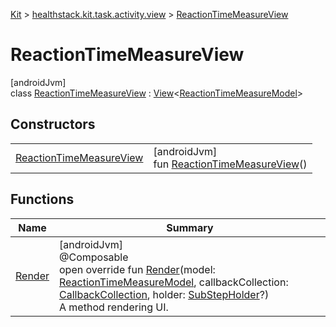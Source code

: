 
[Kit](../../../kit.html) > [healthstack.kit.task.activity.view](../index.html) > [ReactionTimeMeasureView](index.html)



# ReactionTimeMeasureView



[androidJvm]\
class [ReactionTimeMeasureView](index.html) : [View](../../healthstack.kit.task.base/-view/index.html)&lt;[ReactionTimeMeasureModel](../../healthstack.kit.task.activity.model/-reaction-time-measure-model/index.html)&gt;



## Constructors


| | |
|---|---|
| [ReactionTimeMeasureView](-reaction-time-measure-view.html) | [androidJvm]<br>fun [ReactionTimeMeasureView](-reaction-time-measure-view.html)() |


## Functions


| Name | Summary |
|---|---|
| [Render](-render.html) | [androidJvm]<br>@Composable<br>open override fun [Render](-render.html)(model: [ReactionTimeMeasureModel](../../healthstack.kit.task.activity.model/-reaction-time-measure-model/index.html), callbackCollection: [CallbackCollection](../../healthstack.kit.task.base/-callback-collection/index.html), holder: [SubStepHolder](../../healthstack.kit.task.survey.question/-sub-step-holder/index.html)?)<br>A method rendering UI. |

